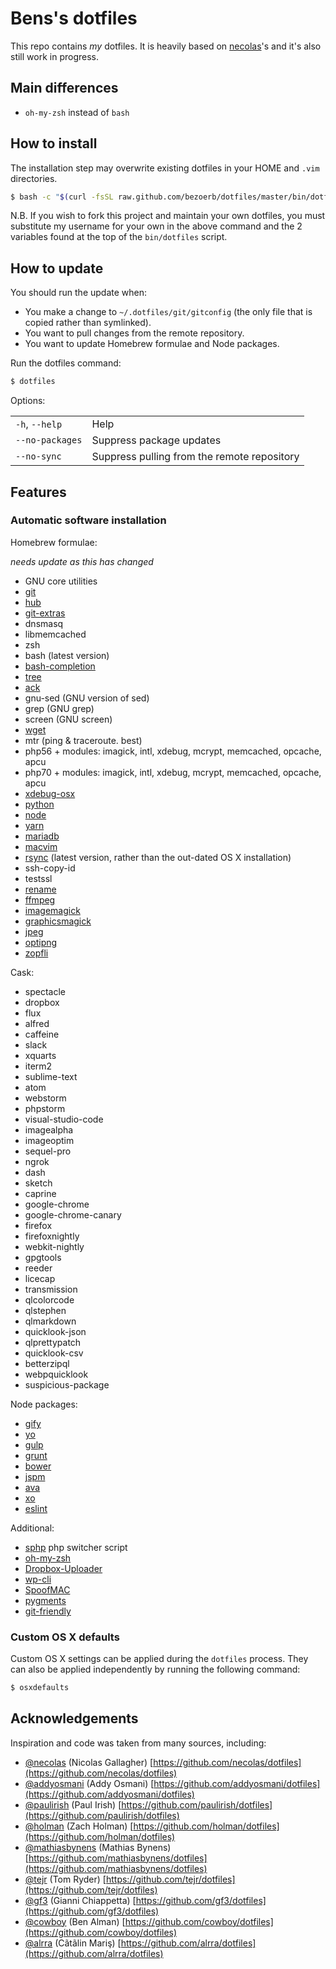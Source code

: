 # Bens's dotfiles

This repo contains *my* dotfiles. It is heavily based on [necolas](https://github.com/necolas/dotfiles)'s and it's also still work in progress.

## Main differences

* `oh-my-zsh` instead of `bash`


## How to install

The installation step <!-- requires the [XCode Command Line
Tools](https://developer.apple.com/downloads) and --> may overwrite existing
dotfiles in your HOME and `.vim` directories.

```bash
$ bash -c "$(curl -fsSL raw.github.com/bezoerb/dotfiles/master/bin/dotfiles)"
```

N.B. If you wish to fork this project and maintain your own dotfiles, you must
substitute my username for your own in the above command and the 2 variables
found at the top of the `bin/dotfiles` script.

## How to update

You should run the update when:

* You make a change to `~/.dotfiles/git/gitconfig` (the only file that is
  copied rather than symlinked).
* You want to pull changes from the remote repository.
* You want to update Homebrew formulae and Node packages.

Run the dotfiles command:

```bash
$ dotfiles
```


Options:

<table>
    <tr>
        <td><code>-h</code>, <code>--help</code></td>
        <td>Help</td>
    </tr>
    <tr>
        <td><code>--no-packages</code></td>
        <td>Suppress package updates</td>
    </tr>
    <tr>
        <td><code>--no-sync</code></td>
        <td>Suppress pulling from the remote repository</td>
    </tr>
</table>


## Features

### Automatic software installation

Homebrew formulae:

*needs update as this has changed*

* GNU core utilities
* [git](http://git-scm.com/)
* [hub](https://github.com/github/hub)
* [git-extras](https://github.com/tj/git-extras)
* dnsmasq
* libmemcached
* zsh
* bash (latest version)
* [bash-completion](http://bash-completion.alioth.debian.org/)
* [tree](https://linux.die.net/man/1/tree)
* [ack](http://betterthangrep.com/)
* gnu-sed (GNU version of sed)
* grep (GNU grep)
* screen (GNU screen)
* [wget](http://www.gnu.org/software/wget/)
* mtr (ping & traceroute. best)
* php56 + modules: imagick, intl, xdebug, mcrypt, memcached, opcache, apcu
* php70 + modules: imagick, intl, xdebug, mcrypt, memcached, opcache, apcu
* [xdebug-osx](https://github.com/w00fz/xdebug-osx)
* [python](https://www.python.org/)
* [node](http://nodejs.org/)
* [yarn](https://yarnpkg.com/)
* [mariadb](https://mariadb.org/)
* [macvim](http://code.google.com/p/macvim/)
* [rsync](https://rsync.samba.org/) (latest version, rather than the out-dated OS X installation)
* ssh-copy-id
* testssl
* [rename](http://plasmasturm.org/code/rename/)
* [ffmpeg](http://ffmpeg.org/)
* [imagemagick](http://www.imagemagick.org/)
* [graphicsmagick](http://www.graphicsmagick.org/)
* [jpeg](https://en.wikipedia.org/wiki/Libjpeg)
* [optipng](http://optipng.sourceforge.net/)
* [zopfli](https://github.com/google/zopfli)

Cask:

* spectacle
* dropbox
* flux
* alfred
* caffeine
* slack
* xquarts
* iterm2
* sublime-text
* atom
* webstorm
* phpstorm
* visual-studio-code
* imagealpha
* imageoptim
* sequel-pro
* ngrok
* dash
* sketch
* caprine
* google-chrome
* google-chrome-canary
* firefox
* firefoxnightly
* webkit-nightly
* gpgtools
* reeder
* licecap
* transmission
* qlcolorcode
* qlstephen
* qlmarkdown
* quicklook-json
* qlprettypatch
* quicklook-csv
* betterzipql
* webpquicklook
* suspicious-package

Node packages:

* [gify](https://github.com/visionmedia/node-gify)
* [yo](http://yeoman.io/)
* [gulp](http://gulpjs.com/)
* [grunt](http://gruntjs.com/)
* [bower](https://bower.io/)
* [jspm](http://jspm.io/)
* [ava](https://github.com/avajs/ava)
* [xo](https://github.com/sindresorhus/xo)
* [eslint](http://eslint.org/)

Additional:

* [sphp](https://gist.github.com/w00fz/142b6b19750ea6979137b963df959d11) php switcher script
* [oh-my-zsh](http://ohmyz.sh/)
* [Dropbox-Uploader](https://github.com/andreafabrizi/Dropbox-Uploader)
* [wp-cli](https://wp-cli.org/)
* [SpoofMAC](https://github.com/feross/SpoofMAC)
* [pygments](http://pygments.org/)
* [git-friendly](https://github.com/jamiew/git-friendly)



### Custom OS X defaults

Custom OS X settings can be applied during the `dotfiles` process. They can
also be applied independently by running the following command:

```bash
$ osxdefaults
```

## Acknowledgements

Inspiration and code was taken from many sources, including:

* [@necolas](https://github.com/necolas) (Nicolas Gallagher)
  [https://github.com/necolas/dotfiles](https://github.com/necolas/dotfiles)
* [@addyosmani](https://github.com/addyosmani) (Addy Osmani)
  [https://github.com/addyosmani/dotfiles](https://github.com/addyosmani/dotfiles)
* [@paulirish](https://github.com/paulirish) (Paul Irish)
  [https://github.com/paulirish/dotfiles](https://github.com/paulirish/dotfiles)
* [@holman](https://github.com/holman) (Zach Holman)
  [https://github.com/holman/dotfiles](https://github.com/holman/dotfiles)
* [@mathiasbynens](https://github.com/mathiasbynens) (Mathias Bynens)
  [https://github.com/mathiasbynens/dotfiles](https://github.com/mathiasbynens/dotfiles)
* [@tejr](https://github.com/tejr) (Tom Ryder)
  [https://github.com/tejr/dotfiles](https://github.com/tejr/dotfiles)
* [@gf3](https://github.com/gf3) (Gianni Chiappetta)
  [https://github.com/gf3/dotfiles](https://github.com/gf3/dotfiles)
* [@cowboy](https://github.com/cowboy) (Ben Alman)
  [https://github.com/cowboy/dotfiles](https://github.com/cowboy/dotfiles)
* [@alrra](https://github.com/alrra) (Cãtãlin Mariş)
  [https://github.com/alrra/dotfiles](https://github.com/alrra/dotfiles)
